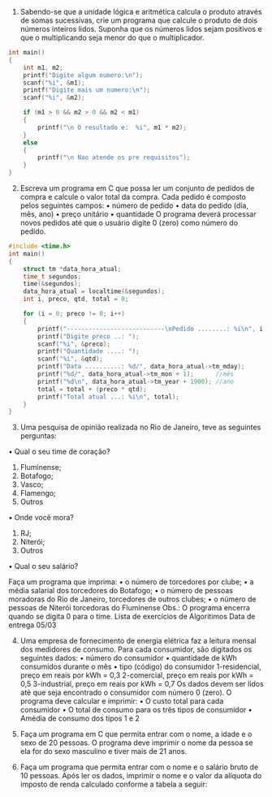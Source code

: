 1. Sabendo-se que a unidade lógica e aritmética calcula o produto através de somas sucessivas, crie
um programa que calcule o produto de dois números inteiros lidos. Suponha que os números lidos
sejam positivos e que o multiplicando seja menor do que o multiplicador.

```c
int main()
{
    int m1, m2;
    printf("Digite algum numero:\n");
    scanf("%i", &m1);
    printf("Digite mais um numero:\n");
    scanf("%i", &m2);

    if (m1 > 0 && m2 > 0 && m2 < m1)
    {
        printf("\n O resultado e:  %i", m1 * m2);
    }
    else
    {
        printf("\n Nao atende os pre requisitos");
    }
}
```

2. Escreva um programa em C que possa ler um conjunto de pedidos de compra e calcule o valor total
da compra. Cada pedido é composto pelos seguintes campos:
• número de pedido
• data do pedido (dia, mês, ano)
• preço unitário
• quantidade
O programa deverá processar novos pedidos até que o usuário digite 0 (zero) como número do
pedido.

```c
#include <time.h>
int main()
{
    struct tm *data_hora_atual;
    time_t segundos;
    time(&segundos);
    data_hora_atual = localtime(&segundos);
    int i, preco, qtd, total = 0;

    for (i = 0; preco != 0; i++)
    {
        printf("---------------------------\nPedido ........: %i\n", i + 1);
        printf("Digite preco ..: ");
        scanf("%i", &preco);
        printf("Quantidade ....: ");
        scanf("%i", &qtd);
        printf("Data ..........: %d/", data_hora_atual->tm_mday);
        printf("%d/", data_hora_atual->tm_mon + 1);      //mês
        printf("%d\n", data_hora_atual->tm_year + 1900); //ano
        total = total + (preco * qtd);
        printf("Total atual ...: %i\n", total);
    }
}
```

3. Uma pesquisa de opinião realizada no Rio de Janeiro, teve as seguintes perguntas:

• Qual o seu time de coração?
1. Fluminense;
2. Botafogo;
3. Vasco;
4. Flamengo;
5. Outros

• Onde você mora?
1. RJ;
2. Niterói;
3. Outros

• Qual o seu salário?

Faça um programa que imprima:
• o número de torcedores por clube;
• a média salarial dos torcedores do Botafogo;
• o número de pessoas moradoras do Rio de Janeiro, torcedores de outros clubes;
• o número de pessoas de Niterói torcedoras do Fluminense
Obs.: O programa encerra quando se digita 0 para o time.
Lista de exercícios de Algoritimos
Data de entrega 05/03

4. Uma empresa de fornecimento de energia elétrica faz a leitura mensal dos medidores de consumo.
Para cada consumidor, são digitados os seguintes dados:
• número do consumidor
• quantidade de kWh consumidos durante o mês
• tipo (código) do consumidor
1-residencial, preço em reais por kWh = 0,3
2-comercial, preço em reais por kWh = 0,5
3-industrial, preço em reais por kWh = 0,7
Os dados devem ser lidos até que seja encontrado o consumidor com número 0 (zero). O
programa deve calcular e imprimir:
• O custo total para cada consumidor
• O total de consumo para os três tipos de consumidor
 • Amédia de consumo dos tipos 1 e 2

5. Faça um programa em C que permita entrar com o nome, a idade e o sexo de 20 pessoas. O
programa deve imprimir o nome da pessoa se ela for do sexo masculino e tiver mais de 21 anos.

6. Faça um programa que permita entrar com o nome e o salário bruto de 10 pessoas. Após ler os
dados, imprimir o nome e o valor da alíquota do imposto de renda calculado conforme a tabela a
seguir:
